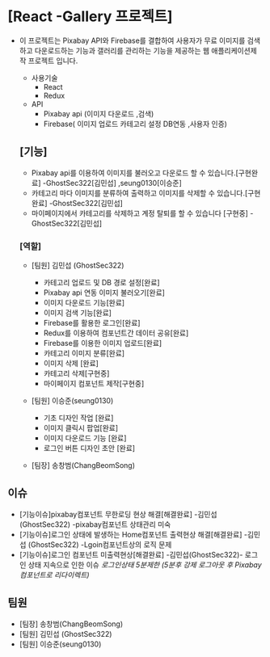 # [React -Gallery 프로젝트]

- 이 프로젝트는 Pixabay API와 Firebase를 결합하여 사용자가 무료 이미지를 검색하고 다운로드하는 기능과 갤러리를 관리하는 기능을 제공하는 웹 애플리케이션제작 프로젝트 입니다.

  - 사용기술
    - React
    - Redux
  - API
    - Pixabay api (이미지 다운로드 ,검색)
    - Firebase( 이미지 업로드 카테고리 설정 DB연동 ,사용자 인증)

  ## [기능]

  - Pixabay api를 이용하여 이미지를 불러오고 다운로드 할 수 있습니다.[구현완료] -GhostSec322[김민섭] ,seung0130[이승준]
  - 카테고리 마다 이미지를 분류하여 출력하고 이미지를 삭제할 수 있습니다.[구현완료] -GhostSec322[김민섭]
  - 마이페이지에서 카테고리를 삭제하고 계정 탈퇴를 할 수 있습니다 [구현중] -GhostSec322[김민섭]

  ### [역할]

  - [팀원] 김민섭 (GhostSec322)

    - 카테고리 업로드 및 DB 경로 설정[완료]
    - Pixabay api 연동 이미지 불러오기[완료]
    - 이미지 다운로드 기능[완료]
    - 이미지 검색 기능[완료]
    - Firebase를 활용한 로그인[완료]
    - Redux를 이용하여 컴포넌트간 데이터 공유[완료]
    - Firebase를 이용한 이미지 업로드[완료]
    - 카테고리 이미지 분류[완료]
    - 이미지 삭제 [완료]
    - 카테고리 삭제[구현중]
    - 마이페이지 컴포넌트 제작[구현중]

  - [팀원] 이승준(seung0130)

    - 기초 디자인 작업 [완료]
    - 이미지 클릭시 팝업[완료]
    - 이미지 다운로드 기능 [완료]
    - 로그인 버튼 디자인 초안 [완료]

  - [팀장] 송창범(ChangBeomSong)

## 이슈

- [기능이슈]pixabay컴포넌트 무한로딩 현상 해결[해결완료] -김민섭 (GhostSec322) -pixabay컴포넌트 상태관리 미숙
- [기능이슈]로그인 상태에 발생하는 Home컴포넌트 출력현상 해결[해결완료] -김민섭 (GhostSec322) -Lgoin컴포넌트상의 로직 문제
- [기능이슈]로그인 컴포넌트 미출력현상[해결완료] -김민섭(GhostSec322)- 로그인 상태 지속으로 인한 이슈 *로그인상태 5분제한 (5분후 강제 로그아웃 후 Pixabay컴포넌트로 리다이렉트)*
## 팀원

- [팀장] 송창범(ChangBeomSong)
- [팀원] 김민섭 (GhostSec322)
- [팀원] 이승준(seung0130)
